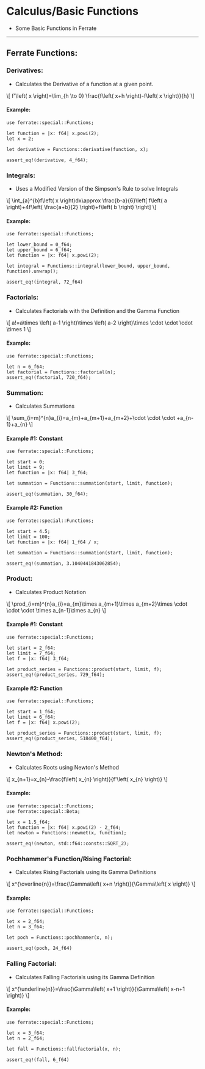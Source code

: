 # Calculus/Basic Functions

- Some Basic Functions in Ferrate

***

## Ferrate Functions:

### Derivatives:

- Calculates the Derivative of a function at a given point.

\\[ f'\left( x \right)=\lim_{h \to 0} \frac{f\left( x+h \right)-f\left( x \right)}{h} \\]

#### Example:

```,norun,rust                                                 
use ferrate::special::Functions;                    
                                                    
let function = |x: f64| x.powi(2);                  
let x = 2;                                          
                                                    
let derivative = Functions::derivative(function, x);
                                                    
assert_eq!(derivative, 4_f64);                      
```

### Integrals:

- Uses a Modified Version of the Simpson's Rule to solve Integrals

\\[ \int_{a}^{b}f\left( x \right)dx\approx \frac{b-a}{6}\left[ f\left( a \right)+4f\left( \frac{a+b}{2} \right)+f\left( b \right) \right] \\]

#### Example:

```,norun,rust                                                                         
use ferrate::special::Functions;                                                
                                                                                
let lower_bound = 0_f64;                                                        
let upper_bound = 6_f64;                                                        
let function = |x: f64| x.powi(2);                                              
                                                                                
let integral = Functions::integral(lower_bound, upper_bound, function).unwrap();
                                                                                
assert_eq!(integral, 72_f64)                                                    
```        

### Factorials:

- Calculates Factorials with the Definition and the Gamma Function

\\[ a!=a\times \left( a-1 \right)\times \left( a-2 \right)\times \cdot \cdot \cdot \times 1 \\]

#### Example:

```,norun,rust                                     
use ferrate::special::Functions;        
                                        
let n = 6_f64;                          
let factorial = Functions::factorial(n);
assert_eq!(factorial, 720_f64);         
```                                     

### Summation:

- Calculates Summations

\\[ \sum_{i=m}^{n}a_{i}=a_{m}+a_{m+1}+a_{m+2}+\cdot \cdot \cdot +a_{n-1}+a_{n} \\]

#### Example #1: Constant

```,norun,rust                                                          
use ferrate::special::Functions;                             
                                                             
let start = 0;                                               
let limit = 9;                                               
let function = |x: f64| 3_f64;                               
                                                             
let summation = Functions::summation(start, limit, function);
                                                             
assert_eq!(summation, 30_f64);                               
```         

#### Example #2: Function

```,norun,rust                                                          
use ferrate::special::Functions;                             
                                                             
let start = 4.5;                                             
let limit = 100;                                             
let function = |x: f64| 1_f64 / x;                           
                                                             
let summation = Functions::summation(start, limit, function);
                                                             
assert_eq!(summation, 3.1040441843062854);                   
```      

### Product:

- Calculates Product Notation

\\[ \prod_{i=m}^{n}a_{i}=a_{m}\times a_{m+1}\times a_{m+2}\times \cdot \cdot \cdot \times a_{n-1}\times a_{n} \\]

#### Example #1: Constant

```,norun,rust                                                          
use ferrate::special::Functions;                             
                                                             
let start = 2_f64;                                           
let limit = 7_f64;                                           
let f = |x: f64| 3_f64;                                      
                                                             
let product_series = Functions::product(start, limit, f);    
assert_eq!(product_series, 729_f64);                         
```                                                           

#### Example #2: Function

```,norun,rust                                                          
use ferrate::special::Functions;                             
                                                             
let start = 1_f64;                                           
let limit = 6_f64;                                           
let f = |x: f64| x.powi(2);                                  
                                                             
let product_series = Functions::product(start, limit, f);    
assert_eq!(product_series, 518400_f64);                      
```    

### Newton's Method:

- Calculates Roots using Newton's Method

\\[ x_{n+1}=x_{n}-\frac{f\left( x_{n} \right)}{f'\left( x_{n} \right)} \\]

#### Example:

```,norun,rust                                          
use ferrate::special::Functions;             
use ferrate::special::Beta;                  
                                             
let x = 1.5_f64;                             
let function = |x: f64| x.powi(2) - 2_f64;   
let newton = Functions::newmet(x, function); 
                                             
assert_eq!(newton, std::f64::consts::SQRT_2);
```       

### Pochhammer's Function/Rising Factorial:

- Calculates Rising Factorials using its Gamma Definitions

\\[ x^{\overline{n}}=\frac{\Gamma\left( x+n \right)}{\Gamma\left( x \right)} \\]

#### Example:

```,norun,rust                                    
use ferrate::special::Functions;       
                                       
let x = 2_f64;                         
let n = 3_f64;                         
                                       
let poch = Functions::pochhammer(x, n);
                                       
assert_eq!(poch, 24_f64)               
```      

### Falling Factorial:

- Calculates Falling Factorials using its Gamma Definition

\\[ x^{\underline{n}}=\frac{\Gamma\left( x+1 \right)}{\Gamma\left( x-n+1 \right)} \\]

#### Example:

```,norun,rust                                       
use ferrate::special::Functions;          
                                          
let x = 3_f64;                            
let n = 2_f64;                            
                                          
let fall = Functions::fallfactorial(x, n);
                                          
assert_eq!(fall, 6_f64)                   
```                                       